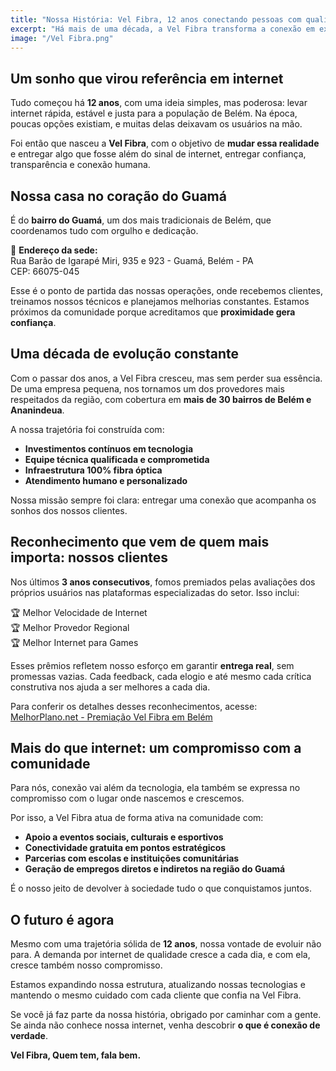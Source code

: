 ```yaml
---
title: "Nossa História: Vel Fibra, 12 anos conectando pessoas com qualidade e propósito"
excerpt: "Há mais de uma década, a Vel Fibra transforma a conexão em experiência. Conheça nossa história, nossas conquistas e o que nos torna o provedor mais confiável de Belém e Ananindeua."
image: "/Vel Fibra.png"
---
```


## Um sonho que virou referência em internet

Tudo começou há **12 anos**, com uma ideia simples, mas poderosa: levar internet rápida, estável e justa para a população de Belém. Na época, poucas opções existiam, e muitas delas deixavam os usuários na mão.

Foi então que nasceu a **Vel Fibra**, com o objetivo de **mudar essa realidade** e entregar algo que fosse além do sinal de internet, entregar confiança, transparência e conexão humana.

## Nossa casa no coração do Guamá

É do **bairro do Guamá**, um dos mais tradicionais de Belém, que coordenamos tudo com orgulho e dedicação.

📍 **Endereço da sede:**  
Rua Barão de Igarapé Miri, 935 e 923 - Guamá, Belém - PA  
CEP: 66075-045

Esse é o ponto de partida das nossas operações, onde recebemos clientes, treinamos nossos técnicos e planejamos melhorias constantes. Estamos próximos da comunidade porque acreditamos que **proximidade gera confiança**.

## Uma década de evolução constante

Com o passar dos anos, a Vel Fibra cresceu, mas sem perder sua essência. De uma empresa pequena, nos tornamos um dos provedores mais respeitados da região, com cobertura em **mais de 30 bairros de Belém e Ananindeua**.

A nossa trajetória foi construída com:

- **Investimentos contínuos em tecnologia**
- **Equipe técnica qualificada e comprometida**
- **Infraestrutura 100% fibra óptica**
- **Atendimento humano e personalizado**

Nossa missão sempre foi clara: entregar uma conexão que acompanha os sonhos dos nossos clientes.

## Reconhecimento que vem de quem mais importa: nossos clientes

Nos últimos **3 anos consecutivos**, fomos premiados pelas avaliações dos próprios usuários nas plataformas especializadas do setor. Isso inclui:

🏆 Melhor Velocidade de Internet  
🏆 Melhor Provedor Regional  
🏆 Melhor Internet para Games

Esses prêmios refletem nosso esforço em garantir **entrega real**, sem promessas vazias. Cada feedback, cada elogio e até mesmo cada crítica construtiva nos ajuda a ser melhores a cada dia.

Para conferir os detalhes desses reconhecimentos, acesse: [MelhorPlano.net - Premiação Vel Fibra em Belém](https://melhorplano.net/internet-banda-larga/pa/belem#premio)

## Mais do que internet: um compromisso com a comunidade

Para nós, conexão vai além da tecnologia, ela também se expressa no compromisso com o lugar onde nascemos e crescemos.

Por isso, a Vel Fibra atua de forma ativa na comunidade com:

- **Apoio a eventos sociais, culturais e esportivos**
- **Conectividade gratuita em pontos estratégicos**
- **Parcerias com escolas e instituições comunitárias**
- **Geração de empregos diretos e indiretos na região do Guamá**

É o nosso jeito de devolver à sociedade tudo o que conquistamos juntos.

## O futuro é agora

Mesmo com uma trajetória sólida de **12 anos**, nossa vontade de evoluir não para. A demanda por internet de qualidade cresce a cada dia, e com ela, cresce também nosso compromisso.

Estamos expandindo nossa estrutura, atualizando nossas tecnologias e mantendo o mesmo cuidado com cada cliente que confia na Vel Fibra.

Se você já faz parte da nossa história, obrigado por caminhar com a gente.  
Se ainda não conhece nossa internet, venha descobrir **o que é conexão de verdade**.

**Vel Fibra, Quem tem, fala bem.**
